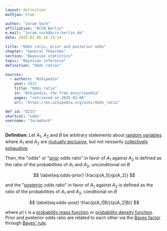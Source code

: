 ```yaml
---
layout: definition
mathjax: true

author: "Joram Soch"
affiliation: "BCCN Berlin"
e_mail: "joram.soch@bccn-berlin.de"
date: 2025-02-06 16:14:14

title: "Odds ratio, prior and posterior odds"
chapter: "General Theorems"
section: "Bayesian statistics"
topic: "Bayesian inference"
definition: "Odds ratios"

sources:
  - authors: "Wikipedia"
    year: 2025
    title: "Odds ratio"
    in: "Wikipedia, the free encyclopedia"
    pages: "retrieved on 2025-02-06"
    url: "https://en.wikipedia.org/wiki/Odds_ratio"

def_id: "D215"
shortcut: "odds"
username: "JoramSoch"
---
```



**Definition:** Let $A_1$, $A_2$ and $B$ be arbitrary statements about [random variables](/D/rvar) where $A_1$ and $A_2$ are [mutually exclusive](/D/exc), but not nessarily [collectively exhaustive](/P/prob-exh).

Then, the "odds" or "[prior](/D/prior) odds ratio" in favor of $A_1$ against $A_2$ is defined as the ratio of the probabilities of $A_1$ and $A_2$, unconditional on $B$

$$ \label{eq:odds-prior}
\frac{p(A_1)}{p(A_2)}
$$

and the "[posterior](/D/post) odds ratio" in favor of $A_1$ against $A_2$ is defined as the ratio of the probabilities of $A_1$ and $A_2$, conditional on $B$

$$ \label{eq:odds-post}
\frac{p(A_1|B)}{p(A_2|B)}
$$

where $p(\cdot)$ is a [probability mass function](/D/pmf) or [probability density function](/D/pdf). Prior and posterior odds ratio are related to each other via the [Bayes factor](/D/bf) through [Bayes' rule](/P/bayes-rule).